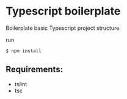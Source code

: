 # Typescript boilerplate
Boilerplate basic Typescript project structure.

run 
```
$ npm install
```

## Requirements:	
- tslint
- tsc
